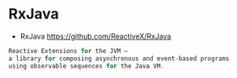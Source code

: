 # RxJava

- RxJava <https://github.com/ReactiveX/RxJava>

```java
Reactive Extensions for the JVM –
a library for composing asynchronous and event-based programs
using observable sequences for the Java VM.
```
